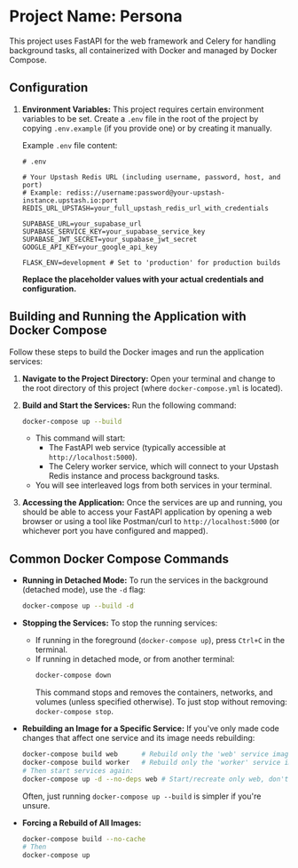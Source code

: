 # Project Name: Persona

This project uses FastAPI for the web framework and Celery for handling background tasks, all containerized with Docker and managed by Docker Compose.

## Configuration

1.  **Environment Variables:**
    This project requires certain environment variables to be set. Create a `.env` file in the root of the project by copying `.env.example` (if you provide one) or by creating it manually.

    Example `.env` file content:
    ```env
    # .env

    # Your Upstash Redis URL (including username, password, host, and port)
    # Example: rediss://username:password@your-upstash-instance.upstash.io:port
    REDIS_URL_UPSTASH=your_full_upstash_redis_url_with_credentials

    SUPABASE_URL=your_supabase_url
    SUPABASE_SERVICE_KEY=your_supabase_service_key
    SUPABASE_JWT_SECRET=your_supabase_jwt_secret
    GOOGLE_API_KEY=your_google_api_key

    FLASK_ENV=development # Set to 'production' for production builds
    ```
    **Replace the placeholder values with your actual credentials and configuration.**

## Building and Running the Application with Docker Compose

Follow these steps to build the Docker images and run the application services:

1.  **Navigate to the Project Directory:**
    Open your terminal and change to the root directory of this project (where `docker-compose.yml` is located).

2.  **Build and Start the Services:**
    Run the following command:
    ```bash
    docker-compose up --build
    ```
    *   This command will start:
        *   The FastAPI web service (typically accessible at `http://localhost:5000`).
        *   The Celery worker service, which will connect to your Upstash Redis instance and process background tasks.
    *   You will see interleaved logs from both services in your terminal.

3.  **Accessing the Application:**
    Once the services are up and running, you should be able to access your FastAPI application by opening a web browser or using a tool like Postman/curl to `http://localhost:5000` (or whichever port you have configured and mapped).

## Common Docker Compose Commands

*   **Running in Detached Mode:**
    To run the services in the background (detached mode), use the `-d` flag:
    ```bash
    docker-compose up --build -d
    ```

*   **Stopping the Services:**
    To stop the running services:
    *   If running in the foreground (`docker-compose up`), press `Ctrl+C` in the terminal.
    *   If running in detached mode, or from another terminal:
        ```bash
        docker-compose down
        ```
        This command stops and removes the containers, networks, and volumes (unless specified otherwise). To just stop without removing: `docker-compose stop`.

*   **Rebuilding an Image for a Specific Service:**
    If you've only made code changes that affect one service and its image needs rebuilding:
    ```bash
    docker-compose build web      # Rebuild only the 'web' service image
    docker-compose build worker   # Rebuild only the 'worker' service image
    # Then start services again:
    docker-compose up -d --no-deps web # Start/recreate only web, don't start its dependencies
    ```
    Often, just running `docker-compose up --build` is simpler if you're unsure.

*   **Forcing a Rebuild of All Images:**
    ```bash
    docker-compose build --no-cache
    # Then
    docker-compose up
    ```

